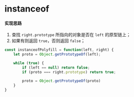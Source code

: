 # instanceof

#### 实现思路
1. 查找 `right.prototype` 所指向的对象是否在 `left` 的原型链上；
2. 如果有则返回 `true`，否则返回 `false`；

```js
const instanceofPolyfill = function(left, right) {
    let proto = Object.getPrototypeOf(left);

    while (true) {
        if (left == null) return false;
        if (proto === right.prototype) return true;

        proto = Object.getPrototypeOf(proto)
    }
}
```